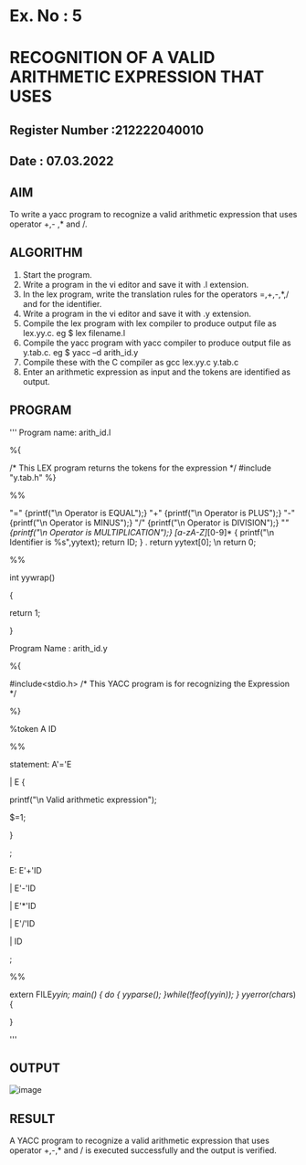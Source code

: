 # Ex. No : 5	
# RECOGNITION OF A VALID ARITHMETIC EXPRESSION THAT USES
## Register Number :212222040010
## Date : 07.03.2022

## AIM   
To write a yacc program to recognize a valid arithmetic expression that uses operator +,- ,* and /.

## ALGORITHM
1.	Start the program.
2.	Write a program in the vi editor and save it with .l extension.
3.	In the lex program, write the translation rules for the operators =,+,-,*,/ and for the identifier.
4.	Write a program in the vi editor and save it with .y extension.
5.	Compile the lex program with lex compiler to produce output file as lex.yy.c. eg $ lex filename.l
6.	Compile the yacc program with yacc compiler to produce output file as y.tab.c. eg $ yacc –d arith_id.y
7.	Compile these with the C compiler as gcc lex.yy.c y.tab.c
8.	Enter an arithmetic expression as input and the tokens are identified as output.

## PROGRAM
'''
Program name: arith_id.l

%{

/* This LEX program returns the tokens for the expression */ #include "y.tab.h"
%}

%%

"=" {printf("\n Operator is EQUAL");} "+" {printf("\n Operator is PLUS");}
"-" {printf("\n Operator is MINUS");} "/" {printf("\n Operator is DIVISION");}
"*" {printf("\n Operator is MULTIPLICATION");} [a-zA-Z]*[0-9]* {
printf("\n Identifier is %s",yytext); return ID; }
. return yytext[0];
\n return 0;

%%

int yywrap()

{

return 1;

}

Program Name : arith_id.y

%{

#include<stdio.h>
/* This YACC program is for recognizing the Expression */

%}

%token A ID

%%

statement: A'='E

| E {

printf("\n Valid arithmetic expression");

$$=$1;

}

;

E: E'+'ID

| E'-'ID

| E'*'ID

| E'/'ID

| ID

;

%%

extern FILE*yyin; main() {
do { yyparse();
}while(!feof(yyin)); } yyerror(char*s)
{

}

'''

## OUTPUT 
![image](https://github.com/Archanashanmugam/19CS409-Compiler-Design-Lab/assets/119291338/0cef5c20-e69c-46fd-ba25-005dd8c6e163)

## RESULT
A YACC program to recognize a valid arithmetic expression that uses operator +,-,* and / is executed successfully and the output is verified.
